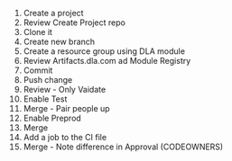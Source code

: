 ﻿1. Create a project
2. Review Create Project repo
3. Clone it
4. Create new branch
5. Create a resource group using DLA module
6. Review Artifacts.dla.com ad Module Registry
7. Commit
8. Push change
9. Review - Only Vaidate
10. Enable Test
11. Merge - Pair people up
12. Enable Preprod
13. Merge
14. Add a job to the CI file
15. Merge - Note difference in Approval (CODEOWNERS)